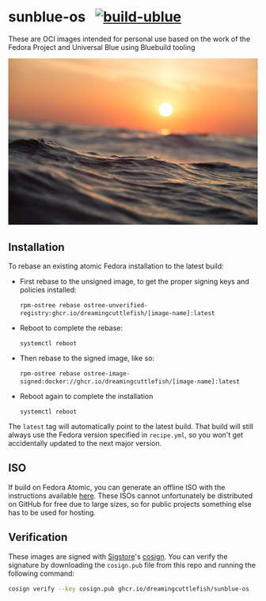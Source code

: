 

# sunblue-os &nbsp; [![build-ublue](https://github.com/dreamingcuttlefish/sunblue-os/actions/workflows/build.yml/badge.svg)](https://github.com/dreamingcuttlefish/sunblue-os/actions/workflows/build.yml)

These are OCI images intended for personal use based on the work of the Fedora Project and Universal Blue using Bluebuild tooling 

<p align="center">
  <a href="https://pixabay.com/photos/ocean-sea-waves-dawn-dusk-1867285/"><img src="/misc/ocean-image-royaltyfree.jpg?raw=true" alt="sunblue"/></a>
</p>

## Installation

To rebase an existing atomic Fedora installation to the latest build:

- First rebase to the unsigned image, to get the proper signing keys and policies installed:
  ```
  rpm-ostree rebase ostree-unverified-registry:ghcr.io/dreamingcuttlefish/[image-name]:latest
  ```
- Reboot to complete the rebase:
  ```
  systemctl reboot
  ```
- Then rebase to the signed image, like so:
  ```
  rpm-ostree rebase ostree-image-signed:docker://ghcr.io/dreamingcuttlefish/[image-name]:latest
  ```
- Reboot again to complete the installation
  ```
  systemctl reboot
  ```

The `latest` tag will automatically point to the latest build. That build will still always use the Fedora version specified in `recipe.yml`, so you won't get accidentally updated to the next major version.

## ISO

If build on Fedora Atomic, you can generate an offline ISO with the instructions available [here](https://blue-build.org/learn/universal-blue/#fresh-install-from-an-iso). These ISOs cannot unfortunately be distributed on GitHub for free due to large sizes, so for public projects something else has to be used for hosting.

## Verification

These images are signed with [Sigstore](https://www.sigstore.dev/)'s [cosign](https://github.com/sigstore/cosign). You can verify the signature by downloading the `cosign.pub` file from this repo and running the following command:

```bash
cosign verify --key cosign.pub ghcr.io/dreamingcuttlefish/sunblue-os
```
